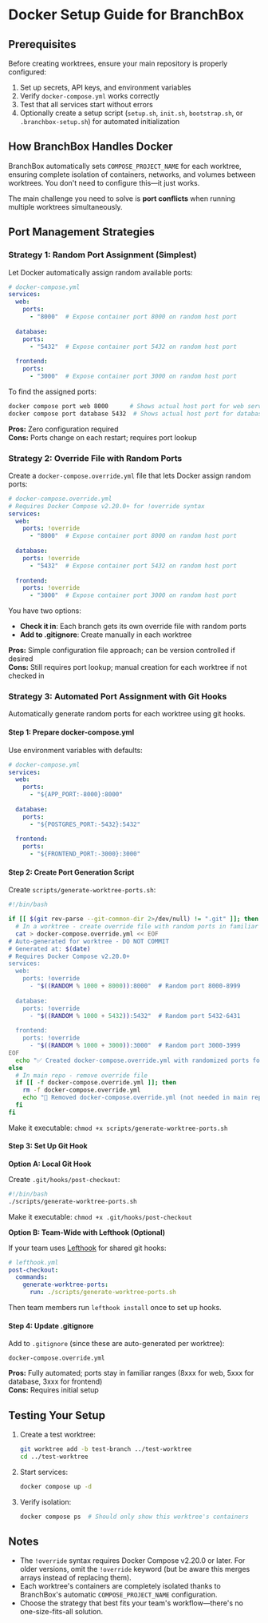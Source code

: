 # Docker Setup Guide for BranchBox

## Prerequisites

Before creating worktrees, ensure your main repository is properly configured:

1. Set up secrets, API keys, and environment variables
2. Verify `docker-compose.yml` works correctly
3. Test that all services start without errors
4. Optionally create a setup script (`setup.sh`, `init.sh`, `bootstrap.sh`, or `.branchbox-setup.sh`) for automated initialization

## How BranchBox Handles Docker

BranchBox automatically sets `COMPOSE_PROJECT_NAME` for each worktree, ensuring complete isolation of containers, networks, and volumes between worktrees. You don't need to configure this—it just works.

The main challenge you need to solve is **port conflicts** when running multiple worktrees simultaneously.

## Port Management Strategies

### Strategy 1: Random Port Assignment (Simplest)

Let Docker automatically assign random available ports:

```yaml
# docker-compose.yml
services:
  web:
    ports:
      - "8000"  # Expose container port 8000 on random host port
  
  database:
    ports:
      - "5432"  # Expose container port 5432 on random host port
  
  frontend:
    ports:
      - "3000"  # Expose container port 3000 on random host port
```

To find the assigned ports:
```bash
docker compose port web 8000      # Shows actual host port for web service
docker compose port database 5432  # Shows actual host port for database
```

**Pros:** Zero configuration required  
**Cons:** Ports change on each restart; requires port lookup

### Strategy 2: Override File with Random Ports

Create a `docker-compose.override.yml` file that lets Docker assign random ports:

```yaml
# docker-compose.override.yml
# Requires Docker Compose v2.20.0+ for !override syntax
services:
  web:
    ports: !override
      - "8000"  # Expose container port 8000 on random host port
  
  database:
    ports: !override
      - "5432"  # Expose container port 5432 on random host port
  
  frontend:
    ports: !override
      - "3000"  # Expose container port 3000 on random host port
```

You have two options:
- **Check it in**: Each branch gets its own override file with random ports
- **Add to .gitignore**: Create manually in each worktree

**Pros:** Simple configuration file approach; can be version controlled if desired  
**Cons:** Still requires port lookup; manual creation for each worktree if not checked in

### Strategy 3: Automated Port Assignment with Git Hooks

Automatically generate random ports for each worktree using git hooks.

#### Step 1: Prepare docker-compose.yml

Use environment variables with defaults:

```yaml
# docker-compose.yml
services:
  web:
    ports:
      - "${APP_PORT:-8000}:8000"
  
  database:
    ports:
      - "${POSTGRES_PORT:-5432}:5432"
  
  frontend:
    ports:
      - "${FRONTEND_PORT:-3000}:3000"
```

#### Step 2: Create Port Generation Script

Create `scripts/generate-worktree-ports.sh`:

```bash
#!/bin/bash

if [[ $(git rev-parse --git-common-dir 2>/dev/null) != ".git" ]]; then
  # In a worktree - create override file with random ports in familiar ranges
  cat > docker-compose.override.yml << EOF
# Auto-generated for worktree - DO NOT COMMIT
# Generated at: $(date)
# Requires Docker Compose v2.20.0+
services:
  web:
    ports: !override
      - "$((RANDOM % 1000 + 8000)):8000"  # Random port 8000-8999
  
  database:
    ports: !override
      - "$((RANDOM % 1000 + 5432)):5432"  # Random port 5432-6431
  
  frontend:
    ports: !override
      - "$((RANDOM % 1000 + 3000)):3000"  # Random port 3000-3999
EOF
  echo "✅ Created docker-compose.override.yml with randomized ports for worktree"
else
  # In main repo - remove override file
  if [[ -f docker-compose.override.yml ]]; then
    rm -f docker-compose.override.yml
    echo "🧹 Removed docker-compose.override.yml (not needed in main repo)"
  fi
fi
```

Make it executable: `chmod +x scripts/generate-worktree-ports.sh`

#### Step 3: Set Up Git Hook

**Option A: Local Git Hook**

Create `.git/hooks/post-checkout`:

```bash
#!/bin/bash
./scripts/generate-worktree-ports.sh
```

Make it executable: `chmod +x .git/hooks/post-checkout`

**Option B: Team-Wide with Lefthook (Optional)**

If your team uses [Lefthook](https://github.com/evilmartians/lefthook) for shared git hooks:

```yaml
# lefthook.yml
post-checkout:
  commands:
    generate-worktree-ports:
      run: ./scripts/generate-worktree-ports.sh
```

Then team members run `lefthook install` once to set up hooks.

#### Step 4: Update .gitignore

Add to `.gitignore` (since these are auto-generated per worktree):

```
docker-compose.override.yml
```

**Pros:** Fully automated; ports stay in familiar ranges (8xxx for web, 5xxx for database, 3xxx for frontend)  
**Cons:** Requires initial setup

## Testing Your Setup

1. Create a test worktree:
   ```bash
   git worktree add -b test-branch ../test-worktree
   cd ../test-worktree
   ```

2. Start services:
   ```bash
   docker compose up -d
   ```

3. Verify isolation:
   ```bash
   docker compose ps  # Should only show this worktree's containers
   ```

## Notes

- The `!override` syntax requires Docker Compose v2.20.0 or later. For older versions, omit the `!override` keyword (but be aware this merges arrays instead of replacing them).
- Each worktree's containers are completely isolated thanks to BranchBox's automatic `COMPOSE_PROJECT_NAME` configuration.
- Choose the strategy that best fits your team's workflow—there's no one-size-fits-all solution.